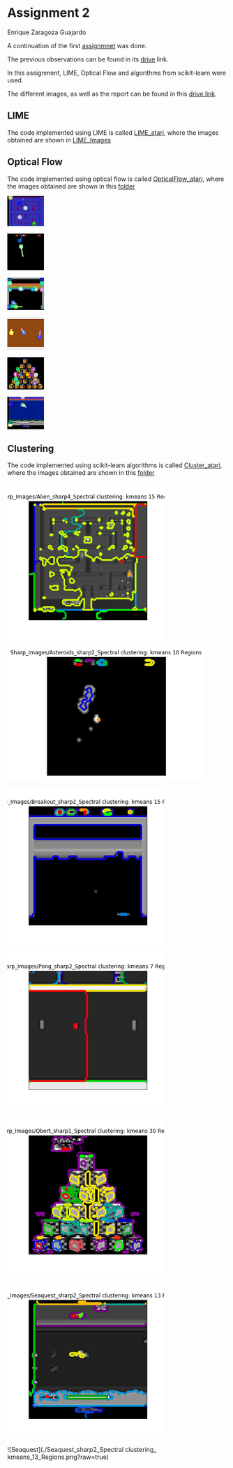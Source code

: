 # Assignment 2

Enrique Zaragoza Guajardo


A continuation of the first [assignmnet](https://github.com/ez17847/ce888labs/tree/master/Assignment1) was done.


The previous observations can be found in its [drive](https://drive.google.com/drive/folders/1-sTYxPe-EUABS27KFsi9FxKyQvqm75-n?usp=sharing) link.


In this assignment, LIME, Optical Flow and algorithms from scikit-learn were used.

The different images, as well as the report can be found in this [drive link](https://drive.google.com/drive/folders/1g9Z0eVgeWfg8sKf9KF8yom02hIwNgGFJ?usp=sharing).


## LIME
The code implemented using LIME is called [LIME_atari](https://github.com/ez17847/ce888labs/blob/master/Assignment2/LIME/LIME_atari.ipynb), where the images obtained are shown in [LIME_Images](https://github.com/ez17847/ce888labs/blob/master/Assignment2/LIME/LIME_Images.docx)

## Optical Flow
The code implemented using optical flow is called [OpticalFlow_atari](https://github.com/ez17847/ce888labs/blob/master/Assignment2/Optical_Flow/OpticalFlow_atari.py), where the images obtained are shown in this [folder](https://github.com/ez17847/ce888labs/tree/master/Assignment2/Optical_Flow)

![Alien](./OF_Alien179.png?raw=true)


![Ateroids](./OF_Asteroids44.png?raw=true)


![Breakout](./OF_Breakout85.png?raw=true)


![Pong](./OF_Pong150.png?raw=true)


![Qbert](./OF_Qbert240.png?raw=true)


![Seaquest](./OF_Seaquest215.png?raw=true)

## Clustering
The code implemented using scikit-learn algorithms is called [Cluster_atari](https://github.com/ez17847/ce888labs/blob/master/Assignment2/Clusters/Cluster_atari.ipynb), where the images obtained are shown in this [folder](https://github.com/ez17847/ce888labs/tree/master/Assignment2/Clusters)

![Alien2](./Alien_cluster.png?raw=true)


![Ateroids2](./Asteroids_cluster.png?raw=true)


![Breakout2](./Breakout_cluster.png?raw=true)


![Pong2](./Pong_cluster.png?raw=true)


![Qbert2](./Qbert_cluster.png?raw=true)


![Seaquest2](./Seaquest_cluster.png?raw=true)


![Seaquest](./Seaquest_sharp2_Spectral clustering_ kmeans_13_Regions.png?raw=true)

